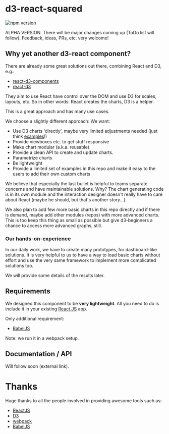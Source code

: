 # d3-react-squared
[![npm version](https://badge.fury.io/js/d3-react-squared.png)](http://badge.fury.io/js/d3-react-squared)

ALPHA VERSION. 
There will be major changes coming up (ToDo list will follow).
Feedback, ideas, PRs, etc. very welcome!

## Why yet another d3-react component?
There are already some great solutions out there, combining React and D3, e.g.:
- [react-d3-components](https://github.com/codesuki/react-d3-components)
- [react-d3](https://github.com/esbullington/react-d3)

They aim to use React have control over the DOM and use D3 for scales, layouts, etc.
So in other words: React creates the charts, D3 is a helper.

This is a great approach and has many use cases.

We choose a slightly different approach: We want:
- Use D3 charts 'directly', maybe very limited adjustments needed (just think [examples](https://github.com/mbostock/d3/wiki/Gallery)!)
- Provide viewboxes etc. to get stuff responsive
- Make chart modular (a.k.a. reusable)
- Provide a clean API to create and update charts.
- Parametrize charts
- Be lightweight
- Provide a limited set of examples in this repo and make it easy to the users to add their own custom charts

We believe that especially the last bullet is helpful to teams separate concerns and have maintainable solutions.
Why? The chart generating code is in its own module and the interaction designer doesn't really have to care about React (maybe he should, but that's another story...).

We also plan to add few more basic charts in this repo directly and if there is demand, maybe add other modules (repos) with more advanced charts. 
This is too keep this thing as small as possible but give d3-beginners a chance to access more advanced graphs, still.

### Our hands-on-experience
In our daily work, we have to create many prototypes, for dashboard-like solutions. 
It is very helpful to us to have a way to load basic charts without effort and use the very same framework to implement more complicated solutions too.

We will provide some details of the results later.

## Requirements
We designed this component to be **very lightweight**. All you need to do is include it in your existing [React.JS](https://facebook.github.io/react/) app.

Only additional requirement:
* [BabelJS](https://babeljs.io)

Note: we run it in a webpack setup.

## Documentation / API
Will follow soon (external link).   

# Thanks
Huge thanks to all the people involved in providing awesome tools such as:
* [ReactJS](https://facebook.github.io/react/)
* [D3](http://d3js.org)
* [webpack](http://webpack.github.io)
* [BabelJS](https://babeljs.io)


